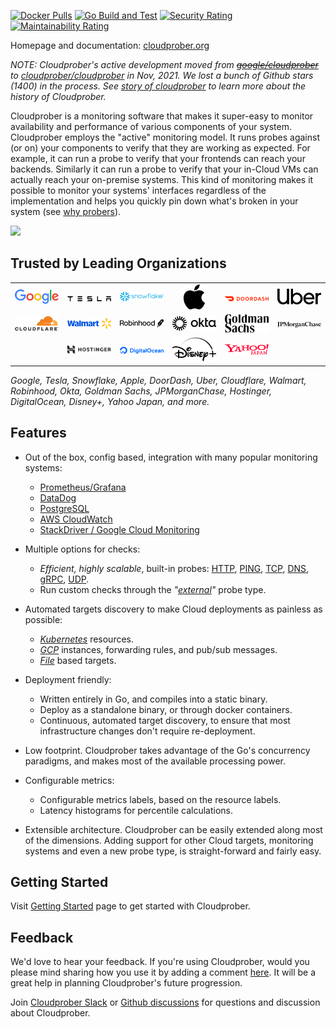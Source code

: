 [![Docker Pulls](https://img.shields.io/docker/pulls/cloudprober/cloudprober.svg)](https://hub.docker.com/v2/repositories/cloudprober/cloudprober/)
[![Go Build and Test](https://github.com/cloudprober/cloudprober/actions/workflows/go.yml/badge.svg)](https://github.com/cloudprober/cloudprober/actions/workflows/go.yml)
[![Security Rating](https://sonarcloud.io/api/project_badges/measure?project=cloudprober_cloudprober&metric=security_rating)](https://sonarcloud.io/summary/new_code?id=cloudprober_cloudprober)
[![Maintainability Rating](https://sonarcloud.io/api/project_badges/measure?project=cloudprober_cloudprober&metric=sqale_rating)](https://sonarcloud.io/summary/new_code?id=cloudprober_cloudprober)

Homepage and documentation: [cloudprober.org](https://cloudprober.org)

_NOTE: Cloudprober's active development moved from
~~[google/cloudprober](https://github.com/google/cloudprober)~~ to
[cloudprober/cloudprober](https://github.com/cloudprober/cloudprober) in
Nov, 2021. We lost a bunch of Github stars (1400) in the process. See
[story of cloudprober](https://medium.com/@manugarg/story-of-cloudprober-5ac1dbc0066c)
to learn more about the history of Cloudprober._


Cloudprober is a monitoring software that makes it super-easy to monitor
availability and performance of various components of your system. Cloudprober
employs the "active" monitoring model. It runs probes against (or on) your
components to verify that they are working as expected. For example, it can run
a probe to verify that your frontends can reach your backends. Similarly it can
run a probe to verify that your in-Cloud VMs can actually reach your on-premise
systems. This kind of monitoring makes it possible to monitor your systems'
interfaces regardless of the implementation and helps you quickly pin down
what's broken in your system (see
[why probers](https://medium.com/@manugarg/why-you-need-probers-f38400f5830e)).

<img width="460" src="https://cloudprober.org/homepage.png"/>

## Trusted by Leading Organizations
<table>
  <tr>
    <td width="120" align="center"><img src="https://raw.githubusercontent.com/cloudprober/cloudprober/main/docs/static/trusted-by-logos/google.svg"></td>
    <td width="120" align="center"><img src="https://raw.githubusercontent.com/cloudprober/cloudprober/main/docs/static/trusted-by-logos/tesla.svg"></td>
    <td width="120" align="center"><img src="https://raw.githubusercontent.com/cloudprober/cloudprober/main/docs/static/trusted-by-logos/snowflake.svg"></td>
    <td width="120" align="center"><img height=40 src="https://raw.githubusercontent.com/cloudprober/cloudprober/main/docs/static/trusted-by-logos/apple.svg"></td>
    <td width="120" align="center"><img src="https://raw.githubusercontent.com/cloudprober/cloudprober/main/docs/static/trusted-by-logos/doordash.svg"></td>
    <td width="120" align="center"><img src="https://raw.githubusercontent.com/cloudprober/cloudprober/main/docs/static/trusted-by-logos/uber.svg"></td>
  </tr>
  <tr>
    <td width="120" align="center"><img src="https://raw.githubusercontent.com/cloudprober/cloudprober/main/docs/static/trusted-by-logos/cloudflare.svg"></td>
    <td width="120" align="center"><img src="https://raw.githubusercontent.com/cloudprober/cloudprober/main/docs/static/trusted-by-logos/walmart.svg"></td>
    <td width="120" align="center"><img src="https://raw.githubusercontent.com/cloudprober/cloudprober/main/docs/static/trusted-by-logos/robinhood.svg"></td>
    <td width="120" align="center"><img src="https://raw.githubusercontent.com/cloudprober/cloudprober/main/docs/static/trusted-by-logos/okta.svg"></td>
    <td width="120" align="center"><img src="https://raw.githubusercontent.com/cloudprober/cloudprober/main/docs/static/trusted-by-logos/gs.svg"></td>
    <td width="120" align="center"><img src="https://raw.githubusercontent.com/cloudprober/cloudprober/main/docs/static/trusted-by-logos/jpm.svg"></td>
  </tr>
  <tr>
    <td width="120" align="center"></td>
    <td width="120" align="center"><img src="https://raw.githubusercontent.com/cloudprober/cloudprober/main/docs/static/trusted-by-logos/hostinger.svg"></td>
    <td width="120" align="center"><img src="https://raw.githubusercontent.com/cloudprober/cloudprober/main/docs/static/trusted-by-logos/digitalocean.svg"></td>
    <td width="120" align="center"><img src="https://raw.githubusercontent.com/cloudprober/cloudprober/main/docs/static/trusted-by-logos/disneyplus.svg"></td>
    <td width="120" align="center"><img src="https://raw.githubusercontent.com/cloudprober/cloudprober/main/docs/static/trusted-by-logos/yahoo-japan.svg"></td>
    <td width="120" align="center"></td>
  </tr>
</table>

_Google, Tesla, Snowflake, Apple, DoorDash, Uber, Cloudflare, Walmart, Robinhood, Okta, Goldman Sachs, JPMorganChase, Hostinger, DigitalOcean, Disney+, Yahoo Japan, and more._

## Features

- Out of the box, config based, integration with many popular monitoring
  systems:

  - [Prometheus/Grafana](https://prometheus.io)
  - [DataDog](https://www.datadoghq.com/)
  - [PostgreSQL](https://www.postgresql.org/)
  - [AWS CloudWatch](https://aws.amazon.com/cloudwatch/)
  - [StackDriver / Google Cloud Monitoring](https://cloud.google.com/stackdriver/)

- Multiple options for checks:

  - _Efficient, highly scalable_, built-in probes:
    [HTTP](https://github.com/cloudprober/cloudprober/blob/master/probes/http/proto/config.proto),
    [PING](https://github.com/cloudprober/cloudprober/blob/master/probes/ping/proto/config.proto),
    [TCP](https://github.com/cloudprober/cloudprober/blob/master/probes/tcp/proto/config.proto),
    [DNS](https://github.com/cloudprober/cloudprober/blob/master/probes/dns/proto/config.proto),
    [gRPC](https://github.com/cloudprober/cloudprober/blob/master/probes/grpc/proto/config.proto),
    [UDP](https://github.com/cloudprober/cloudprober/blob/master/probes/udp/proto/config.proto).
  - Run custom checks through the
    _"[external](https://cloudprober.org/how-to/external-probe/)"_ probe type.

- Automated targets discovery to make Cloud deployments as painless as possible:

  - _[Kubernetes](https://cloudprober.org/how-to/run-on-kubernetes/#kubernetes-targets)_
    resources.
  - _[GCP](https://github.com/cloudprober/cloudprober/blob/master/internal/rds/gcp/proto/config.proto)_
    instances, forwarding rules, and pub/sub messages.
  - _[File](https://github.com/cloudprober/cloudprober/blob/master/internal/rds/file/proto/config.proto#L34)_
    based targets.

- Deployment friendly:

  - Written entirely in Go, and compiles into a static binary.
  - Deploy as a standalone binary, or through docker containers.
  - Continuous, automated target discovery, to ensure that most infrastructure
    changes don't require re-deployment.

- Low footprint. Cloudprober takes advantage of the Go's concurrency paradigms,
  and makes most of the available processing power.
- Configurable metrics:

  - Configurable metrics labels, based on the resource labels.
  - Latency histograms for percentile calculations.

- Extensible architecture. Cloudprober can be easily extended along most of the
  dimensions. Adding support for other Cloud targets, monitoring systems and
  even a new probe type, is straight-forward and fairly easy.

## Getting Started

Visit [Getting Started](http://cloudprober.org/getting-started) page to get
started with Cloudprober.

## Feedback

We'd love to hear your feedback. If you're using Cloudprober, would you please
mind sharing how you use it by adding a comment
[here](https://github.com/cloudprober/cloudprober/discussions/121). It will be a
great help in planning Cloudprober's future progression.

Join
[Cloudprober Slack](https://join.slack.com/t/cloudprober/shared_invite/enQtNjA1OTkyOTk3ODc3LWQzZDM2ZWUyNTI0M2E4NmM4NTIyMjM5M2E0MDdjMmU1NGQ3NWNiMjU4NTViMWMyMjg0M2QwMDhkZGZjZmFlNGE)
or [Github discussions](https://github.com/cloudprober/cloudprober/discussions)
for questions and discussion about Cloudprober.

